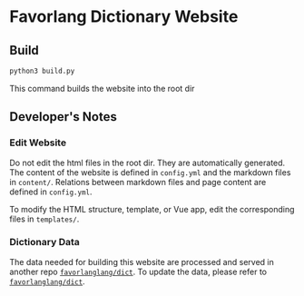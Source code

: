 # Favorlang Dictionary Website

## Build

```sh
python3 build.py
```

This command builds the website into the root dir


## Developer's Notes

### Edit Website

Do not edit the html files in the root dir. They are automatically generated.
The content of the website is defined in `config.yml` and the markdown files in `content/`. Relations between markdown files and page content are defined in `config.yml`.

To modify the HTML structure, template, or Vue app, edit the corresponding files in `templates/`.


### Dictionary Data

The data needed for building this website are processed and served in another repo [`favorlanglang/dict`](https://github.com/favorlanglang/dict). To update the data, please refer to [`favorlanglang/dict`](https://github.com/favorlanglang/dict).
